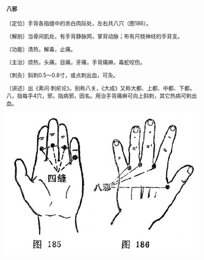 #### 八邪

〔定位〕手背各指缝中的赤白肉际处，左右共八穴（图186）。

〔解剖〕当骨间肌处，有手背静脉网，掌背动脉；布有尺桡神经的手背支。

〔功能〕清热，解毒，止痛。

〔主治〕烦热，头痛，目痛，牙痛，手背痛麻，毒蛇咬伤。

〔刺灸〕斜刺0.5～0.8寸，或点刺出血，可灸。

〔讲述〕出《素问·刺疟论》。别称八关，《大成》又称大都、上都、中都、下都。八，指每手4穴，邪，指病邪，因名。用治手背痛麻可向上斜刺，其它热病可刺出血。

![](./img/图185、186.jpg)
